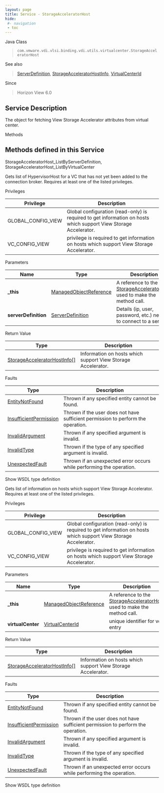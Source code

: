 ```yaml
---
layout: page
title: Service - StorageAcceleratorHost
hide:
 #- navigation
 - toc
---
```


  
 
  



Java Class  
> `com.vmware.vdi.vlsi.binding.vdi.utils.virtualcenter.StorageAcceleratorHost`

See also  
> [ServerDefinition](vdi.utils.Certificate.ServerDefinition.md), [StorageAcceleratorHostInfo](vdi.utils.virtualcenter.StorageAcceleratorHost.StorageAcceleratorHostInfo.md), [VirtualCenterId](vdi.entity.VirtualCenterId.md)

Since  
> Horizon View 6.0


  


## Service Description

The object for fetching View Storage Accelerator attributes from virtual center. 

Methods

Methods defined in this Service   
---  
StorageAcceleratorHost_ListByServerDefinition, StorageAcceleratorHost_ListByVirtualCenter  
  



Gets list of HypervisorHost for a VC that has not yet been added to the connection broker. Requires at least one of the listed privileges. 

Privileges 

Privilege |  Description   
---|---  
GLOBAL_CONFIG_VIEW|  Global configuration (read-only) is required to get information on hosts which support View Storage Accelerator.   
VC_CONFIG_VIEW|  privilege is required to get information on hosts which support View Storage Accelerator.   
  


Parameters 

Name| Type| Description  
---|---|---  
**_this**| [ManagedObjectReference](vmodl.ManagedObjectReference.md)|  A reference to the [StorageAcceleratorHost](vdi.utils.virtualcenter.StorageAcceleratorHost.md) used to make the method call.   
**serverDefinition**| [ServerDefinition](vdi.utils.Certificate.ServerDefinition.md)|  Details (ip, user, password, etc.) needed to connect to a server.   
  
  


Return Value 

Type |  Description   
---|---  
[StorageAcceleratorHostInfo[]](vdi.utils.virtualcenter.StorageAcceleratorHost.StorageAcceleratorHostInfo.md)| Information on hosts which support View Storage Accelerator.  
  


Faults 

Type |  Description   
---|---  
[EntityNotFound](vdi.fault.EntityNotFound.md)| Thrown if any specified entity cannot be found.  
[InsufficientPermission](vdi.fault.InsufficientPermission.md)| Thrown if the user does not have sufficient permission to perform the operation.  
[InvalidArgument](vdi.fault.InvalidArgument.md)| Thrown if any specified argument is invalid.  
[InvalidType](vdi.fault.InvalidType.md)| Thrown if the type of any specified argument is invalid.  
[UnexpectedFault](vdi.fault.UnexpectedFault.md)| Thrown if an unexpected error occurs while performing the operation.  
  
Show WSDL type definition

  
  
  



Gets list of information on hosts which support View Storage Accelerator. Requires at least one of the listed privileges. 

Privileges 

Privilege |  Description   
---|---  
GLOBAL_CONFIG_VIEW|  Global configuration (read-only) is required to get information on hosts which support View Storage Accelerator.   
VC_CONFIG_VIEW|  privilege is required to get information on hosts which support View Storage Accelerator.   
  


Parameters 

Name| Type| Description  
---|---|---  
**_this**| [ManagedObjectReference](vmodl.ManagedObjectReference.md)|  A reference to the [StorageAcceleratorHost](vdi.utils.virtualcenter.StorageAcceleratorHost.md) used to make the method call.   
**virtualCenter**| [VirtualCenterId](vdi.entity.VirtualCenterId.md)|  unique identifier for vc entry   
  
  


Return Value 

Type |  Description   
---|---  
[StorageAcceleratorHostInfo[]](vdi.utils.virtualcenter.StorageAcceleratorHost.StorageAcceleratorHostInfo.md)| Information on hosts which support View Storage Accelerator.  
  


Faults 

Type |  Description   
---|---  
[EntityNotFound](vdi.fault.EntityNotFound.md)| Thrown if any specified entity cannot be found.  
[InsufficientPermission](vdi.fault.InsufficientPermission.md)| Thrown if the user does not have sufficient permission to perform the operation.  
[InvalidArgument](vdi.fault.InvalidArgument.md)| Thrown if any specified argument is invalid.  
[InvalidType](vdi.fault.InvalidType.md)| Thrown if the type of any specified argument is invalid.  
[UnexpectedFault](vdi.fault.UnexpectedFault.md)| Thrown if an unexpected error occurs while performing the operation.  
  
Show WSDL type definition

  
  
  
  
  
  
  
